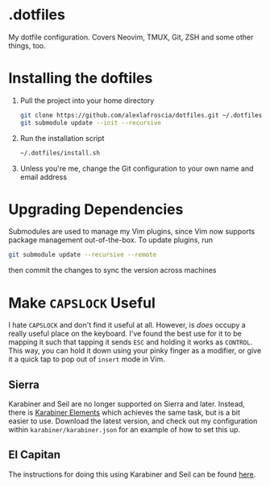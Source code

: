 .dotfiles
=========

My dotfile configuration. Covers Neovim, TMUX, Git, ZSH and some other things, too.

# Installing the doftiles

1. Pull the project into your home directory
   ```bash
   git clone https://github.com/alexlafroscia/dotfiles.git ~/.dotfiles
   git submodule update --init --recursive
   ```

2. Run the installation script
   ```bash
   ~/.dotfiles/install.sh
   ```

3. Unless you're me, change the Git configuration to your own name and email address

# Upgrading Dependencies

Submodules are used to manage my Vim plugins, since Vim now supports package management out-of-the-box. To update plugins, run

```sh
git submodule update --recursive --remote
```

then commit the changes to sync the version across machines

# Make `CAPSLOCK` Useful

I hate `CAPSLOCK` and don't find it useful at all. However, is _does_ occupy a really useful place on the keyboard.  I've found the best use for it to be mapping it such that tapping it sends `ESC` and holding it works as `CONTROL`.  This way, you can hold it down using your pinky finger as a modifier, or give it a quick tap to pop out of `insert` mode in Vim.

## Sierra

Karabiner and Seil are no longer supported on Sierra and later. Instead, there is [Karabiner Elements][karabiner-elements] which achieves the same task, but is a bit easier to use.  Download the latest version, and check out my configuration within `karabiner/karabiner.json` for an example of how to set this up.

## El Capitan

The instructions for doing this using Karabiner and Seil can be found [here][el-capitan-capslock-config].

[el-capitan-capslock-config]: https://gist.github.com/arbelt/b91e1f38a0880afb316dd5b5732759f1
[karabiner-elements]: https://github.com/tekezo/Karabiner-Elements
[karabiner-elements-sierra]: https://gist.github.com/chrismccord/2ea8d08a6f9347321f40e01205130987

